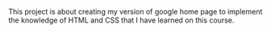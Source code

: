 This project is about creating my version of google home page to implement the knowledge of HTML and CSS that I have learned on this course.
